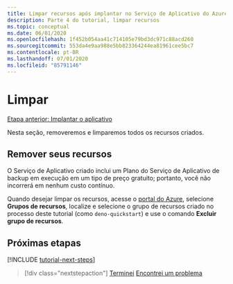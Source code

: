 ```yaml
---
title: Limpar recursos após implantar no Serviço de Aplicativo do Azure
description: Parte 4 do tutorial, limpar recursos
ms.topic: conceptual
ms.date: 06/01/2020
ms.openlocfilehash: 1f452b054aa41c714105e79bd3dc971c88acd260
ms.sourcegitcommit: 553da4e9aa988e5bb823364244ea81961cee5bc7
ms.contentlocale: pt-BR
ms.lasthandoff: 07/01/2020
ms.locfileid: "85791146"
---
```

# <a name="clean-up"></a>Limpar

[Etapa anterior: Implantar o aplicativo](tutorial-visual-studio-code-azure-app-service-deno-03.md)

Nesta seção, removeremos e limparemos todos os recursos criados.

## <a name="remove-your-resources"></a>Remover seus recursos

O Serviço de Aplicativo criado inclui um Plano do Serviço de Aplicativo de backup em execução em um tipo de preço gratuito; portanto, você não incorrerá em nenhum custo contínuo.

Quando desejar limpar os recursos, acesse o [portal do Azure](https://portal.azure.com), selecione **Grupos de recursos**, localize e selecione o grupo de recursos criado no processo deste tutorial (como `deno-quickstart`) e use o comando **Excluir grupo de recursos**.

## <a name="next-steps"></a>Próximas etapas

[!INCLUDE [tutorial-next-steps](includes/tutorial-next-steps.md)]

> [!div class="nextstepaction"]
> [Terminei](node-howto-deploy-web-app.md) [Encontrei um problema](https://www.research.net/r/PWZWZ52?tutorial=deno-deployment-azureappservice&step=clean-up-resources)
